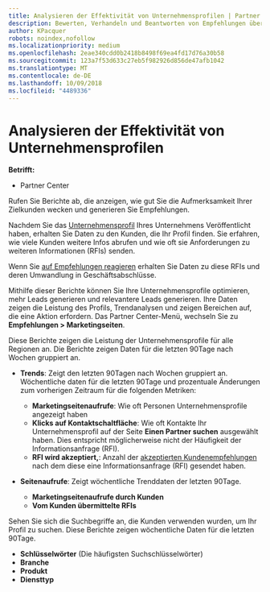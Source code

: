 ```yaml
---
title: Analysieren der Effektivität von Unternehmensprofilen | Partner Center
description: Bewerten, Verhandeln und Beantworten von Empfehlungen über Partner Center.
author: KPacquer
robots: noindex,nofollow
ms.localizationpriority: medium
ms.openlocfilehash: 2eae340cdd0b2418b8498f69ea4fd17d76a30b58
ms.sourcegitcommit: 123a7f53d633c27eb5f982926d856de47afb1042
ms.translationtype: MT
ms.contentlocale: de-DE
ms.lasthandoff: 10/09/2018
ms.locfileid: "4489336"
---
```

# <a name="analyze-the-effectiveness-of-your-business-profile"></a>Analysieren der Effektivität von Unternehmensprofilen
<!-- 
https://go.microsoft.com/fwlink/?linkid=849120
-->

**Betrifft:**

-  Partner Center

Rufen Sie Berichte ab, die anzeigen, wie gut Sie die Aufmerksamkeit Ihrer Zielkunden wecken und generieren Sie Empfehlungen.

Nachdem Sie das [Unternehmensprofil](create-a-marketing-profile.md) Ihres Unternehmens Veröffentlicht haben, erhalten Sie Daten zu den Kunden, die Ihr Profil finden. Sie erfahren, wie viele Kunden weitere Infos abrufen und wie oft sie Anforderungen zu weiteren Informationen (RFIs) senden. 

Wenn Sie [auf Empfehlungen reagieren](responding-to-referrals.md) erhalten Sie Daten zu diese RFIs und deren Umwandlung in Geschäftsabschlüsse.

Mithilfe dieser Berichte können Sie Ihre Unternehmensprofile optimieren, mehr Leads generieren und relevantere Leads generieren. Ihre Daten zeigen die Leistung des Profils, Trendanalysen und zeigen Bereichen auf, die eine Aktion erfordern. Das Partner Center-Menü, wechseln Sie zu **Empfehlungen > Marketingseiten**.

Diese Berichte zeigen die Leistung der Unternehmensprofile für alle Regionen an. Die Berichte zeigen Daten für die letzten 90Tage nach Wochen gruppiert an.

*  **Trends**: Zeigt den letzten 90Tagen nach Wochen gruppiert an. Wöchentliche daten für die letzten 90Tage und prozentuale Änderungen zum vorherigen Zeitraum für die folgenden Metriken:

   * **Marketingseitenaufrufe**: Wie oft Personen Unternehmensprofile angezeigt haben
   * **Klicks auf Kontaktschaltfläche**: Wie oft Kontakte Ihr Unternehmensprofil auf der Seite **Einen Partner suchen** ausgewählt haben. Dies entspricht möglicherweise nicht der Häufigkeit der Informationsanfrage (RFI).
   * **RFI wird akzeptiert,**: Anzahl der [akzeptierten Kundenempfehlungen](responding-to-referrals.md) nach dem diese eine Informationsanfrage (RFI) gesendet haben.


*  **Seitenaufrufe**: Zeigt wöchentliche Trenddaten der letzten 90Tage.
   *  **Marketingseitenaufrufe durch Kunden**
   *  **Vom Kunden übermittelte RFIs**

Sehen Sie sich die Suchbegriffe an, die Kunden verwenden wurden, um Ihr Profil zu suchen. Diese Berichte zeigen wöchentliche Daten für die letzten 90Tage.

*  **Schlüsselwörter** (Die häufigsten Suchschlüsselwörter) 
*  **Branche**
*  **Produkt**
*  **Diensttyp**

